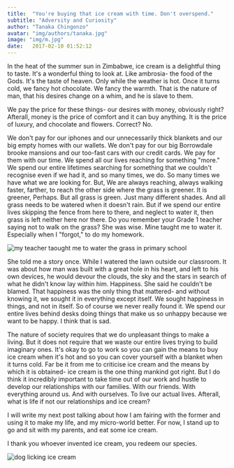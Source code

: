 ```yaml
---
title:  "You're buying that ice cream with time. Don't overspend."
subtitle: "Adversity and Curiosity"
author: "Tanaka Chingonzo"
avatar: "img/authors/tanaka.jpg"
image: "img/m.jpg"
date:   2017-02-10 01:52:12
---
```



In the heat of the summer sun in Zimbabwe, ice cream is a delightful thing to taste. It's a wonderful thing to look at. Like ambrosia- the food of the Gods. It's the taste of heaven. Only while the weather is hot. Once it turns cold, we fancy hot chocolate. We fancy the warmth. That is the nature of man, that his desires change on a whim, and he is slave to them.

We pay the price for these things- our desires with money, obviously right? Afterall, money is the price of comfort and it can buy anything. It is the price of luxury, and chocolate and flowers. Correct? No.

We don't pay for our iphones and our unnecessarily thick blankets and our big empty homes with our wallets. We don't pay for our big Borrowdale brooke mansions and our too-fast cars with our credit cards. We pay for them with our time. We spend all our lives reaching for something "more." We spend our entire lifetimes searching for something that we couldn't recognise even if we had it, and so many times, we do. So many times we have what we are looking for. But, We are always reaching, always walking faster, farther, to reach the other side where the grass is greener. It is greener, Perhaps. But all grass is green. Just many different shades. And all grass needs to be watered when it doesn't rain. But if we spend our entire lives skipping the fence from here to there, and neglect to water it, then grass is left neither here nor there. Do you remember your Grade 1 teacher saying not to walk on the grass? She was wise. Mine taught me to water it. Especially when I "forgot," to do my homework.

![my teacher taought me to water the grass in primary school](https://upload.wikimedia.org/wikipedia/commons/d/db/Harare_Africa_Unity_1992.jpg)


She told me a story once. While I watered the lawn outside our classroom. It was about how man was built with a great hole in his heart, and left to his own devices, he would devour the clouds, the sky and the stars in search of what he didn't know lay within him. Happiness. She said he couldn't be blamed. That happiness was the only thing that mattered- and without knowing it, we sought it in everything except itself. We sought happiness in things, and not in itself. So of course we never really found it. We spend our entire lives behind desks doing things that make us so unhappy because we want to be happy. I think that is sad.

The nature of society requires that we do unpleasant things to make a living. But it does not require that we waste our entire lives trying to build imaginary ones. It's okay to go to work so you can gain the means to buy ice cream when it's hot and so you can cover yourself with a blanket when it turns cold. Far be it from me to criticise ice cream and the means by which it is obtained- ice cream is the one thing mankind got right. But I do think it incredibly important to take time out of our work and hustle to develop our relationships with our families. With our friends. With everything around us. And with ourselves. To live our actual lives. Afterall, what is life if not our relationships and ice cream?

I will write my next post talking about how I am fairing with the former and using it to make my life, and my micro-world better. For now, I stand up to go and sit with my parents, and eat some ice cream.

I thank you whoever invented ice cream, you redeem our species.

![dog licking ice cream](http://www.pralinesownmade.com/blog/wp-content/uploads/2013/07/salty_ice_cream.jpg)